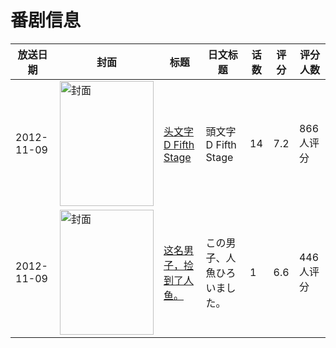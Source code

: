 # 番剧信息

|放送日期|封面|标题|日文标题|话数|评分|评分人数|
|---|---|---|---|---|---|---|
|2012-11-09|<img src="//lain.bgm.tv/pic/cover/c/c4/b5/46312_wayEg.jpg" alt="封面" style="width:150px;height:200px;object-fit:cover;">|[头文字D Fifth Stage](https://bangumi.tv/subject/46312)|頭文字D Fifth Stage|14|7.2|866人评分|
|2012-11-09|<img src="//lain.bgm.tv/pic/cover/c/93/38/49087_xj8jT.jpg" alt="封面" style="width:150px;height:200px;object-fit:cover;">|[这名男子，捡到了人鱼。](https://bangumi.tv/subject/49087)|この男子、人魚ひろいました。|1|6.6|446人评分|
